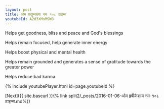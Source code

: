 ```yaml
---
layout: post
title: ओम प्रद्युम्नख्या नमः १०८ टाइम्स
youtubeId: A2d3XMoMSW8
---
```

 
 
Helps get goodness, bliss and peace and God's blessings
 
Helps remain focused, help generate inner energy 
 
Helps boost physical and mental health 
 
Helps remain grounded and generates a sense of gratitude towards the greater power 
 
Helps reduce bad karma
 
 
 
 


{% include youtubePlayer.html id=page.youtubeId %}
 
[Next]({{ site.baseurl }}{% link  split2/_posts/2016-01-06-ओम हृषीकेशाय नमः १०८ टाइम्स.md%})
 
